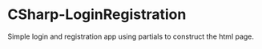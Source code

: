 # CSharp-LoginRegistration

Simple login and registration app using partials to construct the html page.
